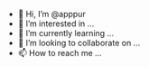 - 👋 Hi, I’m @apppur
- 👀 I’m interested in ...
- 🌱 I’m currently learning ...
- 💞️ I’m looking to collaborate on ...
- 📫 How to reach me ...

<!---
apppur/apppur is a ✨ special ✨ repository because its `README.md` (this file) appears on your GitHub profile.
You can click the Preview link to take a look at your changes.
--->
